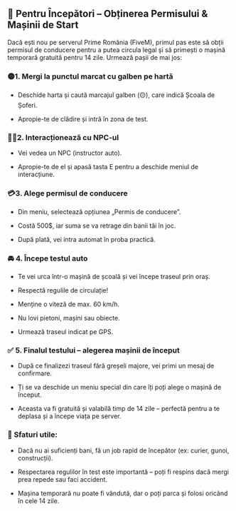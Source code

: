 
## 🚗 Pentru Începători – Obținerea Permisului & Mașinii de Start
Dacă ești nou pe serverul Prime România (FiveM), primul pas este să obții permisul de conducere pentru a putea circula legal și să primești o mașină temporară gratuită pentru 14 zile. Urmează pașii de mai jos:

### 🟡1. Mergi la punctul marcat cu galben pe hartă
* Deschide harta și caută marcajul galben (🟡), care indică Școala de Șoferi.

* Apropie-te de clădire și intră în zona de test.

### 🧍‍♂️2. Interacționează cu NPC-ul
* Vei vedea un NPC (instructor auto).

* Apropie-te de el și apasă tasta E pentru a deschide meniul de interacțiune.

### 💳3. Alege permisul de conducere
* Din meniu, selectează opțiunea „Permis de conducere”.

* Costă 500$, iar suma se va retrage din banii tăi în joc.

* După plată, vei intra automat în proba practică.

### 🚘 4. Începe testul auto
* Te vei urca într-o mașină de școală și vei începe traseul prin oraș.

* Respectă regulile de circulație!

* Menține o viteză de max. 60 km/h.

* Nu lovi pietoni, mașini sau obiecte.

* Urmează traseul indicat pe GPS.

### ✅ 5. Finalul testului – alegerea mașinii de început
* După ce finalizezi traseul fără greșeli majore, vei primi un mesaj de confirmare.

* Ți se va deschide un meniu special din care îți poți alege o mașină de început.

* Aceasta va fi gratuită și valabilă timp de 14 zile – perfectă pentru a te deplasa și a începe viața pe server.

### 🎯 Sfaturi utile:

* Dacă nu ai suficienți bani, fă un job rapid de începător (ex: curier, gunoi, construcții).

* Respectarea regulilor în test este importantă – poți fi respins dacă mergi prea repede sau faci accident.

* Mașina temporară nu poate fi vândută, dar o poți parca și folosi oricând în cele 14 zile.
